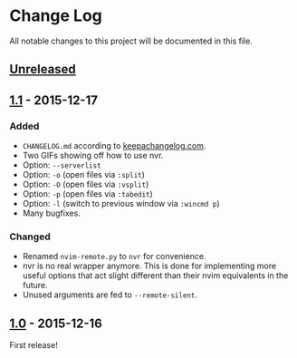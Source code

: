# Change Log

All notable changes to this project will be documented in this file.

## [Unreleased]

## [1.1] - 2015-12-17
### Added
- `CHANGELOG.md` according to [keepachangelog.com](http://keepachangelog.com).
- Two GIFs showing off how to use nvr.
- Option: `--serverlist`
- Option: `-o` (open files via `:split`)
- Option: `-O` (open files via `:vsplit`)
- Option: `-p` (open files via `:tabedit`)
- Option: `-l` (switch to previous window via `:wincmd p`)
- Many bugfixes.

### Changed
- Renamed `nvim-remote.py` to `nvr` for convenience.
- nvr is no real wrapper anymore. This is done for implementing more useful
  options that act slight different than their nvim equivalents in the future.
- Unused arguments are fed to `--remote-silent`.

## [1.0] - 2015-12-16
First release!

[Unreleased]: https://github.com/mhinz/neovim-remote/compare/v1.1...HEAD
[1.1]: https://github.com/mhinz/neovim-remote/compare/v1.0...v1.1
[1.0]: https://github.com/mhinz/neovim-remote/compare/37d851b...v1.0
